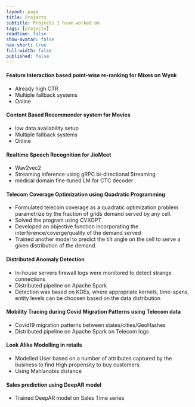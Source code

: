 ```yaml
---
layout: page
title: Projects
subtitle: Projects I have worked on
tags: [projects]
readtime: false
show-avatar: false
nav-short: true
full-width: false
published: false
---
```


#### Feature Interaction based point-wise re-ranking for Mixes on Wynk
- Already high CTR
- Multiple fallback systems 
- Online

#### Content Based Recommender system for Movies
- low data availability setup
- Multiple fallback systems 
- Online

#### Realtime Speech Recognition for JioMeet
- Wav2vec2
- Streaming inference using gRPC bi-directional Streaming
- medical domain fine-tuned LM for CTC decoder

#### Telecom Coverage Optimization using Quadratic Programming
- Formulated telecom coverage as a quadratic optimization problem parametrize by the fraction of grids demand served by any cell.
- Solved the program using CVXOPT
- Developed an objective function incorporating the interference/coverge/quality of the demand served
- Trained another model to predict the tilt angle on the cell to serve a given distribution of the demand.


#### Distributed Anomaly Detection
- In-house servers firewall logs were monitored to detect strange connections
- Distributed pipeline on Apache Spark
- Detection was based on KDEs, where appropriate kernels, time-spans, entity levels can be choosen based on the data distribution


#### Mobility Tracing during Covid Migration Patterns using Telecom data
- Covid19 migration patterns between states/cities/GeoHashes
- Distributed pipeline on Apache Spark on Telecom logs

#### Look Alike Modelling in retails 
- Modelled User based on a number of attributes captured by the business to find High propensity to buy customers.
- Using Mahlanobis distance

#### Sales prediction using DeepAR model
- Trained DeepAR model on Sales Time series
